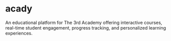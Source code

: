 # acady
An educational platform for The 3rd Academy offering interactive courses, real-time student engagement, progress tracking, and personalized learning experiences.

